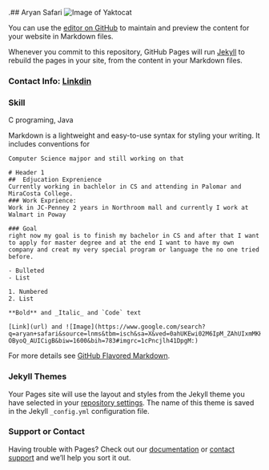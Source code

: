 .## Aryan Safari
![Image of Yaktocat](https://octodex.github.com/images/yaktocat.png)

You can use the [editor on GitHub](https://www.google.com/url?sa=i&rct=j&q=&esrc=s&source=images&cd=&cad=rja&uact=8&ved=2ahUKEwjVkoPLp8_ZAhUK32MKHeWPCEkQjRx6BAgAEAY&url=https%3A%2F%2Fwww.sltrib.com%2Fartsliving%2Fmusic%2F2018%2F02%2F26%2Fmetallica-coming-to-salt-lake-city%2F&psig=AOvVaw1dBZbQ3FAVQ2-wxlETZa8R&ust=1520137461437607) to maintain and preview the content for your website in Markdown files.

Whenever you commit to this repository, GitHub Pages will run [Jekyll](https://jekyllrb.com/) to rebuild the pages in your site, from the content in your Markdown files.

### Contact Info: [Linkdin](https://www.linkedin.com/in/aryan-safari-b014b985/)


### Skill
C programing, Java

Markdown is a lightweight and easy-to-use syntax for styling your writing. It includes conventions for

```Education: Computer Science majpor and still working on that
Computer Science majpor and still working on that

# Header 1
##  Edjucation Exprenience
Currently working in bachlelor in CS and attending in Palomar and MiraCosta College.
### Work Exprience: 
Work in JC-Penney 2 years in Northroom mall and currently I work at Walmart in Poway

### Goal
right now my goal is to finish my bachelor in CS and after that I want to apply for master degree and at the end I want to have my own company and creat my very special program or language the no one tried before.

- Bulleted
- List

1. Numbered
2. List

**Bold** and _Italic_ and `Code` text

[Link](url) and ![Image](https://www.google.com/search?q=aryan+safari&source=lnms&tbm=isch&sa=X&ved=0ahUKEwi02M6IpM_ZAhUIxmMKHR-OByoQ_AUICigB&biw=1600&bih=783#imgrc=1cPncjlh41DpgM:)
```

For more details see [GitHub Flavored Markdown](https://guides.github.com/features/mastering-markdown/).

### Jekyll Themes

Your Pages site will use the layout and styles from the Jekyll theme you have selected in your [repository settings](https://github.com/arrarose/Resume/settings). The name of this theme is saved in the Jekyll `_config.yml` configuration file.

### Support or Contact

Having trouble with Pages? Check out our [documentation](https://help.github.com/categories/github-pages-basics/) or [contact support](https://github.com/contact) and we’ll help you sort it out.
